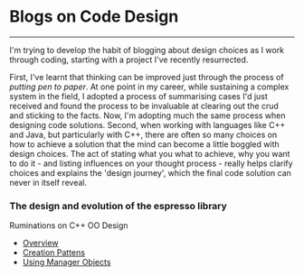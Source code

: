 # Blogs on Code Design
***
I'm trying to develop the habit of blogging about design choices as I work through coding, starting with a project I've recently resurrected. 

First, I've learnt that thinking can be improved just through the process of _putting pen to paper_. At one point in my career, while sustaining a complex system in the field, I adopted a process of summarising cases I'd just received and found the process to be invaluable at clearing out the crud and sticking to the facts. Now, I'm adopting much the same process when designing code solutions. Second, when working with languages like C++ and Java, but particularly with C++, there are often so many choices on how to achieve a solution that the mind can become a little boggled with design choices. The act of stating what you what to achieve, why you want to do it - and listing influences on your thought process - really helps clarify choices and explains the 'design journey', which the final code solution can never in itself reveal. 


### The design and evolution of the espresso library
Ruminations on C++ OO Design
* [Overview](https://github.com/donnachaforde/espresso/blob/master/docs/README.md)          
* [Creation Pattens](https://github.com/donnachaforde/espresso/blob/master/docs/Blog-Construction.md)
* [Using Manager Objects](https://github.com/donnachaforde/espresso/blob/master/docs/Blog-Manager-Object.md)


